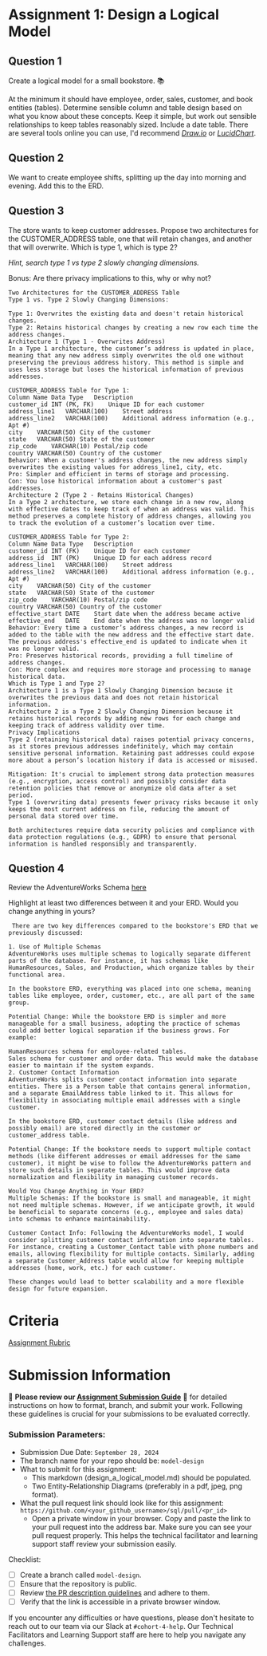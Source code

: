 # Assignment 1: Design a Logical Model

## Question 1
Create a logical model for a small bookstore. 📚

At the minimum it should have employee, order, sales, customer, and book entities (tables). Determine sensible column and table design based on what you know about these concepts. Keep it simple, but work out sensible relationships to keep tables reasonably sized. Include a date table. There are several tools online you can use, I'd recommend [_Draw.io_](https://www.drawio.com/) or [_LucidChart_](https://www.lucidchart.com/pages/).

## Question 2
We want to create employee shifts, splitting up the day into morning and evening. Add this to the ERD.

## Question 3
The store wants to keep customer addresses. Propose two architectures for the CUSTOMER_ADDRESS table, one that will retain changes, and another that will overwrite. Which is type 1, which is type 2?

_Hint, search type 1 vs type 2 slowly changing dimensions._

Bonus: Are there privacy implications to this, why or why not?
```
Two Architectures for the CUSTOMER_ADDRESS Table
Type 1 vs. Type 2 Slowly Changing Dimensions:

Type 1: Overwrites the existing data and doesn't retain historical changes.
Type 2: Retains historical changes by creating a new row each time the address changes.
Architecture 1 (Type 1 - Overwrites Address)
In a Type 1 architecture, the customer’s address is updated in place, meaning that any new address simply overwrites the old one without preserving the previous address history. This method is simple and uses less storage but loses the historical information of previous addresses.

CUSTOMER_ADDRESS Table for Type 1:
Column Name	Data Type	Description
customer_id	INT (PK, FK)	Unique ID for each customer
address_line1	VARCHAR(100)	Street address
address_line2	VARCHAR(100)	Additional address information (e.g., Apt #)
city	VARCHAR(50)	City of the customer
state	VARCHAR(50)	State of the customer
zip_code	VARCHAR(10)	Postal/zip code
country	VARCHAR(50)	Country of the customer
Behavior: When a customer's address changes, the new address simply overwrites the existing values for address_line1, city, etc.
Pro: Simpler and efficient in terms of storage and processing.
Con: You lose historical information about a customer's past addresses.
Architecture 2 (Type 2 - Retains Historical Changes)
In a Type 2 architecture, we store each change in a new row, along with effective dates to keep track of when an address was valid. This method preserves a complete history of address changes, allowing you to track the evolution of a customer’s location over time.

CUSTOMER_ADDRESS Table for Type 2:
Column Name	Data Type	Description
customer_id	INT (FK)	Unique ID for each customer
address_id	INT (PK)	Unique ID for each address record
address_line1	VARCHAR(100)	Street address
address_line2	VARCHAR(100)	Additional address information (e.g., Apt #)
city	VARCHAR(50)	City of the customer
state	VARCHAR(50)	State of the customer
zip_code	VARCHAR(10)	Postal/zip code
country	VARCHAR(50)	Country of the customer
effective_start	DATE	Start date when the address became active
effective_end	DATE	End date when the address was no longer valid
Behavior: Every time a customer’s address changes, a new record is added to the table with the new address and the effective start date. The previous address's effective_end is updated to indicate when it was no longer valid.
Pro: Preserves historical records, providing a full timeline of address changes.
Con: More complex and requires more storage and processing to manage historical data.
Which is Type 1 and Type 2?
Architecture 1 is a Type 1 Slowly Changing Dimension because it overwrites the previous data and does not retain historical information.
Architecture 2 is a Type 2 Slowly Changing Dimension because it retains historical records by adding new rows for each change and keeping track of address validity over time.
Privacy Implications
Type 2 (retaining historical data) raises potential privacy concerns, as it stores previous addresses indefinitely, which may contain sensitive personal information. Retaining past addresses could expose more about a person’s location history if data is accessed or misused.

Mitigation: It's crucial to implement strong data protection measures (e.g., encryption, access control) and possibly consider data retention policies that remove or anonymize old data after a set period.
Type 1 (overwriting data) presents fewer privacy risks because it only keeps the most current address on file, reducing the amount of personal data stored over time.

Both architectures require data security policies and compliance with data protection regulations (e.g., GDPR) to ensure that personal information is handled responsibly and transparently.
```

## Question 4
Review the AdventureWorks Schema [here](https://i.stack.imgur.com/LMu4W.gif)

Highlight at least two differences between it and your ERD. Would you change anything in yours?
```
 There are two key differences compared to the bookstore's ERD that we previously discussed:

1. Use of Multiple Schemas
AdventureWorks uses multiple schemas to logically separate different parts of the database. For instance, it has schemas like HumanResources, Sales, and Production, which organize tables by their functional area.

In the bookstore ERD, everything was placed into one schema, meaning tables like employee, order, customer, etc., are all part of the same group.

Potential Change: While the bookstore ERD is simpler and more manageable for a small business, adopting the practice of schemas could add better logical separation if the business grows. For example:

HumanResources schema for employee-related tables.
Sales schema for customer and order data. This would make the database easier to maintain if the system expands.
2. Customer Contact Information
AdventureWorks splits customer contact information into separate entities. There is a Person table that contains general information, and a separate EmailAddress table linked to it. This allows for flexibility in associating multiple email addresses with a single customer.

In the bookstore ERD, customer contact details (like address and possibly email) are stored directly in the customer or customer_address table.

Potential Change: If the bookstore needs to support multiple contact methods (like different addresses or email addresses for the same customer), it might be wise to follow the AdventureWorks pattern and store such details in separate tables. This would improve data normalization and flexibility in managing customer records.

Would You Change Anything in Your ERD?
Multiple Schemas: If the bookstore is small and manageable, it might not need multiple schemas. However, if we anticipate growth, it would be beneficial to separate concerns (e.g., employee and sales data) into schemas to enhance maintainability.

Customer Contact Info: Following the AdventureWorks model, I would consider splitting customer contact information into separate tables. For instance, creating a Customer_Contact table with phone numbers and emails, allowing flexibility for multiple contacts. Similarly, adding a separate Customer_Address table would allow for keeping multiple addresses (home, work, etc.) for each customer.

These changes would lead to better scalability and a more flexible design for future expansion.
```

# Criteria

[Assignment Rubric](./assignment_rubric.md)

# Submission Information

🚨 **Please review our [Assignment Submission Guide](https://github.com/UofT-DSI/onboarding/blob/main/onboarding_documents/submissions.md)** 🚨 for detailed instructions on how to format, branch, and submit your work. Following these guidelines is crucial for your submissions to be evaluated correctly.

### Submission Parameters:
* Submission Due Date: `September 28, 2024`
* The branch name for your repo should be: `model-design`
* What to submit for this assignment:
    * This markdown (design_a_logical_model.md) should be populated.
    * Two Entity-Relationship Diagrams (preferably in a pdf, jpeg, png format).
* What the pull request link should look like for this assignment: `https://github.com/<your_github_username>/sql/pull/<pr_id>`
    * Open a private window in your browser. Copy and paste the link to your pull request into the address bar. Make sure you can see your pull request properly. This helps the technical facilitator and learning support staff review your submission easily.

Checklist:
- [ ] Create a branch called `model-design`.
- [ ] Ensure that the repository is public.
- [ ] Review [the PR description guidelines](https://github.com/UofT-DSI/onboarding/blob/main/onboarding_documents/submissions.md#guidelines-for-pull-request-descriptions) and adhere to them.
- [ ] Verify that the link is accessible in a private browser window.

If you encounter any difficulties or have questions, please don't hesitate to reach out to our team via our Slack at `#cohort-4-help`. Our Technical Facilitators and Learning Support staff are here to help you navigate any challenges.
